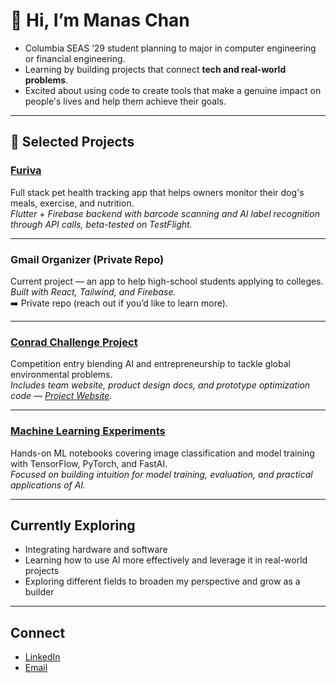 # 👋 Hi, I’m Manas Chan

- Columbia SEAS ‘29 student planning to major in computer engineering or financial engineering.  
- Learning by building projects that connect **tech and real-world problems**.  
- Excited about using code to create tools that make a genuine impact on people's lives and help them achieve their goals.

---

## 📌 Selected Projects

### [Furiva](https://github.com/goatchan28/pet_health_ai)
Full stack pet health tracking app that helps owners monitor their dog's meals, exercise, and nutrition.  
*Flutter + Firebase backend with barcode scanning and AI label recognition through API calls, beta-tested on TestFlight.*

---

### Gmail Organizer (Private Repo)
Current project — an app to help high-school students applying to colleges.  
*Built with React, Tailwind, and Firebase.*  
➡️ Private repo (reach out if you’d like to learn more).

---

### [Conrad Challenge Project](https://github.com/goatchan28/conrad_challenge)
Competition entry blending AI and entrepreneurship to tackle global environmental problems.  
*Includes team website, product design docs, and prototype optimization code — [Project Website](https://orpheusenvironmental.wixsite.com/home).*

---

### [Machine Learning Experiments](https://github.com/goatchan28/ml_experiments)
Hands-on ML notebooks covering image classification and model training with TensorFlow, PyTorch, and FastAI.  
*Focused on building intuition for model training, evaluation, and practical applications of AI.*

---

## Currently Exploring
- Integrating hardware and software
- Learning how to use AI more effectively and leverage it in real-world projects  
- Exploring different fields to broaden my perspective and grow as a builder   

---

## Connect
- [LinkedIn](www.linkedin.com/in/manas-chan-049508315)  
- [Email](mc5269@columbia.edu)  
